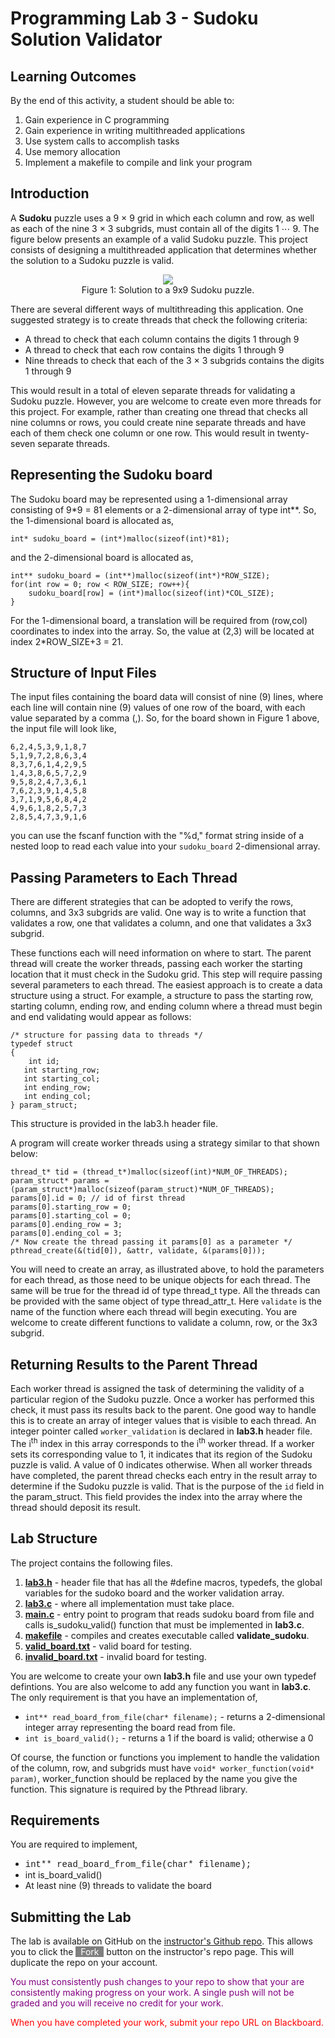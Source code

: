 # Programming Lab 3 - Sudoku Solution Validator

## Learning Outcomes

By the end of this activity, a student should be able to:

1. Gain experience in C programming
2. Gain experience in writing multithreaded applications
2. Use system calls to accomplish tasks
3. Use memory allocation
4. Implement a makefile to compile and link your program

## Introduction

A **Sudoku** puzzle uses a 9 × 9 grid in which each column and row, as well as each of the nine 3 × 3 subgrids, must contain all of the digits 1 ⋯ 9. The figure below presents an example of a valid Sudoku puzzle. This project consists of designing a multithreaded application that determines whether the solution to a Sudoku puzzle is valid.
<p style="text-align:center">
<img src="sudoku.png"><br/>
<span>Figure 1: Solution to a 9x9 Sudoku puzzle.</span>
</p>

There are several different ways of multithreading this application. One suggested strategy is to create threads that check the following criteria:

- A thread to check that each column contains the digits 1 through 9
- A thread to check that each row contains the digits 1 through 9
- Nine threads to check that each of the 3 × 3 subgrids contains the digits 1 through 9

This would result in a total of eleven separate threads for validating a Sudoku puzzle. However, you are welcome to create even more threads for this project. For example, rather than creating one thread that checks all nine columns or rows, you could create nine separate threads and have each of them check one column or one row.  This would result in twenty-seven separate threads.

## Representing the Sudoku board

The Sudoku board may be represented using a 1-dimensional array consisting of 9*9 = 81 elements or a 2-dimensional array of type int\*\*.  So, the 1-dimensional board is allocated as,

```
int* sudoku_board = (int*)malloc(sizeof(int)*81);
```
and the 2-dimensional board is allocated as,

```
int** sudoku_board = (int**)malloc(sizeof(int*)*ROW_SIZE);
for(int row = 0; row < ROW_SIZE; row++){
	sudoku_board[row] = (int*)malloc(sizeof(int)*COL_SIZE);
} 
```

For the 1-dimensional board, a translation will be required from (row,col) coordinates to index into the array.  So, the value at (2,3) will be located at index 2*ROW_SIZE+3 = 21.

## Structure of Input Files

The input files containing the board data will consist of nine (9) lines, where each line will contain nine (9) values of one row of the board, with each value separated by a comma (,). So, for the board shown in Figure 1 above, the input file will look like,

```
6,2,4,5,3,9,1,8,7
5,1,9,7,2,8,6,3,4
8,3,7,6,1,4,2,9,5
1,4,3,8,6,5,7,2,9
9,5,8,2,4,7,3,6,1
7,6,2,3,9,1,4,5,8
3,7,1,9,5,6,8,4,2
4,9,6,1,8,2,5,7,3
2,8,5,4,7,3,9,1,6
```

you can use the fscanf function with the "%d," format string inside of a nested loop to read each value into your `sudoku_board` 2-dimensional array.

## Passing Parameters to Each Thread

There are different strategies that can be adopted to verify the rows, columns, and 3x3 subgrids are valid.  One way is to write a function that validates a row, one that validates a column, and one that validates a 3x3 subgrid.

These functions each will need information on where to start.  The parent thread will create the worker threads, passing each worker the starting location that it must check in the Sudoku grid. This step will require passing several parameters to each thread. The easiest approach is to create a data structure using a struct. For example, a structure to pass the starting row, starting column, ending row, and ending column where a thread must begin and end validating would appear as follows:

```
/* structure for passing data to threads */
typedef struct
{
	int id; 
   int starting_row;
   int starting_col;
   int ending_row;
   int ending_col;
} param_struct;
```
This structure is provided in the lab3.h header file.

A program will create worker threads using a strategy similar to that shown below:

```
thread_t* tid = (thread_t*)malloc(sizeof(int)*NUM_OF_THREADS);
param_struct* params = (param_struct*)malloc(sizeof(param_struct)*NUM_OF_THREADS); 
params[0].id = 0; // id of first thread
params[0].starting_row = 0;
params[0].starting_col = 0;
params[0].ending_row = 3;
params[0].ending_col = 3;
/* Now create the thread passing it params[0] as a parameter */
pthread_create(&(tid[0]), &attr, validate, &(params[0]));
```
 
You will need to create an array, as illustrated above, to hold the parameters for each thread, as those need to be unique objects for each thread.  The same will be true for the thread id of type thread_t type.  All the threads can be provided with the same object of type thread_attr_t.  Here ```validate``` is the name of the function where each thread will begin executing.  You are welcome to create different functions to validate a column, row, or the 3x3 subgrid.

## Returning Results to the Parent Thread

Each worker thread is assigned the task of determining the validity of a particular region of the Sudoku puzzle. Once a worker has performed this check, it must pass its results back to the parent. One good way to handle this is to create an array of integer values that is visible to each thread. An integer pointer called `worker_validation` is declared in **lab3.h** header file.  The i<sup>th</sup> index in this array corresponds to the i<sup>th</sup> worker thread. If a worker sets its corresponding value to 1, it indicates that its region of the Sudoku puzzle is valid. A value of 0 indicates otherwise. When all worker threads have completed, the parent thread checks each entry in the result array to determine if the Sudoku puzzle is valid.  That is the purpose of the `id` field in the param_struct.  This field provides the index into the array where the thread should deposit its result.

## Lab Structure

The project contains the following files.

1. <strong><u>lab3.h</u></strong> - header file that has all the #define macros, typedefs, the global variables for the sudoko board and the worker validation array.
2. <strong><u>lab3.c</u></strong> - where all implementation must take place.
3. <strong><u>main.c</u></strong> - entry point to program that reads sudoku board from file and calls is_sudoku_valid() function that must be implemented in **lab3.c**.
3. <strong><u>makefile</u></strong> - compiles and creates executable called **validate_sudoku**.
4. <strong><u>valid_board.txt</u></strong> - valid board for testing.
5.  <strong><u>invalid_board.txt</u></strong> - invalid board for testing.

You are welcome to create your own **lab3.h** file and use your own typedef defintions.   You are also welcome to add any function you want in **lab3.c**.  The only requirement is that you have an implementation of,

* ```int** read_board_from_file(char* filename);``` - returns a 2-dimensional integer array representing the board read from file.
* ```int is_board_valid();``` - returns a 1 if the board is valid; otherwise a 0

Of course, the function or functions you implement to handle the validation of the column, row, and subgrids must have ```void* worker_function(void* param)```, worker_function should be replaced by the name you give the function.  This signature is required by the Pthread library.

## Requirements

You are required to implement,

<ul>
<li><span style="font-family:courier;monospace">int** read_board_from_file(char* filename);</span></li>
<li>int is_board_valid()</li>
<li>At least nine (9) threads to validate the board</li>
</ul>

## Submitting the Lab

The lab is available on GitHub on the  <a href="https://github.com/mrasamny/202401-csci-320-lab3.git">instructor's Github repo</a>.  This allows you to click the <span style="background-color:grey; color:white;">&nbsp;&nbsp;Fork&nbsp;&nbsp;</span> button on the instructor's repo page.  This will duplicate the repo on your account.

<span style="color:purple;">You must consistently push changes to your repo to show that your are consistently making progress on your work.  A single push will not be graded and you will receive no credit for your work.

<span style="color:red;">When you have completed your work, submit your repo URL on Blackboard.</span>
